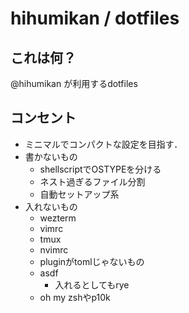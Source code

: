 # hihumikan / dotfiles

## これは何？
@hihumikan が利用するdotfiles

## コンセント
- ミニマルでコンパクトな設定を目指す．
- 書かないもの
  - shellscriptでOSTYPEを分ける
  - ネスト過ぎるファイル分割
  - 自動セットアップ系
- 入れないもの
  - wezterm
  - vimrc
  - tmux
  - nvimrc
  - pluginがtomlじゃないもの
  - asdf
    - 入れるとしてもrye
  - oh my zshやp10k

